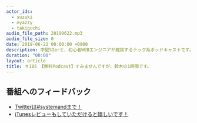 ```yaml
---
actor_ids:
  - suzuki
  - myazzy
  - takiguchi
audio_file_path: 20190622.mp3
audio_file_size: 0
date: 2019-06-22 00:00:00 +0900
description: 中堅SIerと、初心者WEBエンジニアが雑談するテック系ポッドキャストです。
duration: "00:00"
layout: article
title: ＃105 【無料Podcast】すみませんですが、鈴木の1時間です。
---
```

## 番組へのフィードバック
* [Twitterは#systemandまで！](https://twitter.com/search?q=%23systemand)
* [iTunesレビューもしていただけると嬉しいです！](https://itunes.apple.com/jp/podcast/systemand-online/id1205168408?mt=2)

